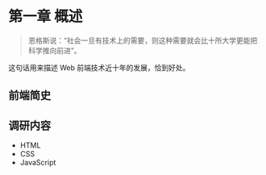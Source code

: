 # 第一章 概述

> 恩格斯说：“社会一旦有技术上的需要，则这种需要就会比十所大学更能把科学推向前进”。

这句话用来描述 Web 前端技术近十年的发展，恰到好处。

## 前端简史


## 调研内容

+ HTML
+ CSS
+ JavaScript